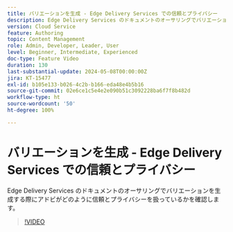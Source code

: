 ```yaml
---
title: バリエーションを生成 - Edge Delivery Services での信頼とプライバシー
description: Edge Delivery Services のドキュメントのオーサリングでバリエーションを生成する際にアドビがどのように信頼とプライバシーを扱っているかを確認します。
version: Cloud Service
feature: Authoring
topic: Content Management
role: Admin, Developer, Leader, User
level: Beginner, Intermediate, Experienced
doc-type: Feature Video
duration: 130
last-substantial-update: 2024-05-08T00:00:00Z
jira: KT-15477
exl-id: b105e133-b026-4c2b-b166-eda48e4b5b16
source-git-commit: 02e6ce1c5e4e2e090b51c3092228ba6f7f8b482d
workflow-type: ht
source-wordcount: '50'
ht-degree: 100%

---
```


# バリエーションを生成 - Edge Delivery Services での信頼とプライバシー

Edge Delivery Services のドキュメントのオーサリングでバリエーションを生成する際にアドビがどのように信頼とプライバシーを扱っているかを確認します。

>[!VIDEO](https://video.tv.adobe.com/v/3429060/?learn=on)
